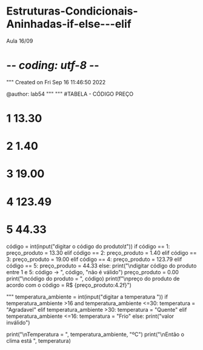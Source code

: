 # Estruturas-Condicionais-Aninhadas-if-else---elif
Aula 16/09
# -*- coding: utf-8 -*-
"""
Created on Fri Sep 16 11:46:50 2022

@author: lab54
"""
"""
#TABELA - CÓDIGO PREÇO
#           1     13.30
#           2      1.40
#           3     19.00
#           4     123.49
#           5      44.33

código = int(input("digitar o código do produto\t"))
if código == 1:
    preço_produto = 13.30
elif código == 2:
    preço_produto = 1.40
elif código == 3:
    preço_produto = 19.00
elif código == 4:
    preço_produto = 123.79
elif código == 5:
    preço_produto = 44.33
else:
                    print("\ndigitar código do produto entre 1 e 5: código -> ", código, "não é válido")
                    preço_produto = 0.00
print("\ncódigo do produto =     ", código)
print(f"\npreço do produto de acordo com o código = R$ {preço_produto:4.2f}")

"""
temperatura_ambiente = int(input("digitar a temperatura "))
if temperatura_ambiente >16 and temperatura_ambiente <=30:
    temperatura = "Agradavel"
elif temperatura_ambiente >30:
    temperatura = "Quente"
elif temperatura_ambiente <=16:
    temperatura = "Frio"
else:
    print("valor inválido")
    
print("\nTemperatura = ", temperatura_ambiente, "ºC")
print("\nEntão o clima está ", temperatura)    
    
